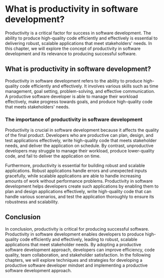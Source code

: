 What is productivity in software development?
============================================================================================================

Productivity is a critical factor for success in software development. The ability to produce high-quality code efficiently and effectively is essential to delivering robust, scalable applications that meet stakeholders' needs. In this chapter, we will explore the concept of productivity in software development and its relevance to producing successful software.

What is productivity in software development?
---------------------------------------------

Productivity in software development refers to the ability to produce high-quality code efficiently and effectively. It involves various skills such as time management, goal setting, problem-solving, and effective communication. A productive software developer is able to manage their workload effectively, make progress towards goals, and produce high-quality code that meets stakeholders' needs.

### The importance of productivity in software development

Productivity is crucial in software development because it affects the quality of the final product. Developers who are productive can plan, design, and test applications effectively, write high-quality code that meets stakeholder needs, and deliver the application on schedule. By contrast, unproductive developers may struggle to manage their workload, produce lower-quality code, and fail to deliver the application on time.

Furthermore, productivity is essential for building robust and scalable applications. Robust applications handle errors and unexpected inputs gracefully, while scalable applications are able to handle increasing amounts of work without performance problems. Productivity in software development helps developers create such applications by enabling them to plan and design applications effectively, write high-quality code that can handle various scenarios, and test the application thoroughly to ensure its robustness and scalability.

Conclusion
----------

In conclusion, productivity is critical for producing successful software. Productivity in software development enables developers to produce high-quality code efficiently and effectively, leading to robust, scalable applications that meet stakeholder needs. By adopting a productive software development approach, developers can improve efficiency, code quality, team collaboration, and stakeholder satisfaction. In the following chapters, we will explore techniques and strategies for developing a productive software developer mindset and implementing a productive software development approach.

